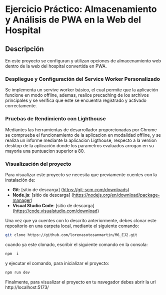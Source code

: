 # Ejercicio Práctico: Almacenamiento y Análisis de PWA en la Web del Hospital
## Descripción 
En este proyecto se configuran y utilizan opciones de almacenamiento web dentro de la web del hospital convertida en PWA.

### Despliegue y Configuración del Service Worker Personalizado
Se implementa un servive worker básico, el cual permite que la aplicación funcione en modo offline, ademas, realice precaching de los archivos principales y se verifica que este se encuentra registrado y activado correctamente.
### Pruebas de Rendimiento con Lighthouse
Mediantes las herramientas de desarrollador proporcionadas por Chrome se comprueba el funcionamiento de la aplicacion en modalidad offline, y se realiza un informe mediante la aplicacion Ligthouse, respecto a la version desktop de la aplicación donde los parametros evaluados arrogan en su mayoria una puntuacion superior a 80.
### Visualización del proyecto
Para visualizar este proyecto se necesita que previamente cuentes con la instalación de:
- **Git**: [sitio de descarga] (https://git-scm.com/downloads)
- **Node.js**: [sitio de descarga] (https://nodejs.org/en/download/package-manager)
- **Visual Studio Code**: [sitio de descarga] (https://code.visualstudio.com/download)
  
Una vez que ya cuentes con lo descrito anteriormente, debes clonar este repositorio en una carpeta local, mediante el siguiente comando:
```bash
git clone https://github.com/lorenasotosanmartin/M6_EJ2.git
```
cuando ya este clonado, escribir el siguiente comando en la consola: 
```bash
npm  i
```
y ejecutar el comando, para inicializar el proyecto: 
```bash
npm run dev
```
Finalmente, para visualizar el proyecto en tu navegador debes abrir la url http://localhost:5173/
